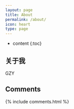 ```yaml
---
layout: page
title: About
permalink: /about/
icon: heart
type: page
---
```


* content
{:toc}

## 关于我


GZY



## Comments

{% include comments.html %}

